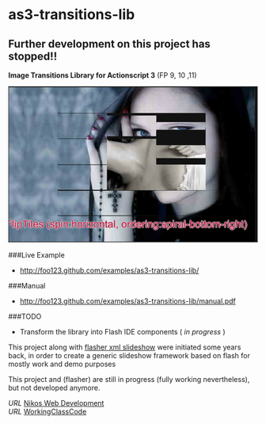 as3-transitions-lib
===================

## Further development on this project has stopped!!


__Image Transitions Library for Actionscript 3__  (FP 9, 10 ,11)


[![Live Example](/screenshots/screenshot1.png)](http://foo123.github.com/examples/as3-transitions-lib/)


###Live Example
* http://foo123.github.com/examples/as3-transitions-lib/

###Manual
* http://foo123.github.com/examples/as3-transitions-lib/manual.pdf

###TODO
* Transform the library into Flash IDE components ( _in progress_ )

This project along with [flasher xml slideshow](https://github.com/foo123/flasher) were initiated some years back,
in order to create a generic slideshow framework based on flash for mostly work and demo purposes

This project and (flasher) are still in progress (fully working nevertheless), but not developed anymore.

*URL* [Nikos Web Development](http://nikos-web-development.netai.net/ "Nikos Web Development")  
*URL* [WorkingClassCode](http://workingclasscode.uphero.com/ "Working Class Code")  
